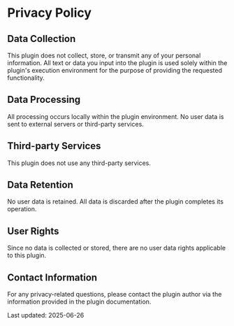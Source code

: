 # Privacy Policy

## Data Collection
This plugin does not collect, store, or transmit any of your personal information. All text or data you input into the plugin is used solely within the plugin's execution environment for the purpose of providing the requested functionality.

## Data Processing
All processing occurs locally within the plugin environment. No user data is sent to external servers or third-party services.

## Third-party Services
This plugin does not use any third-party services.

## Data Retention
No user data is retained. All data is discarded after the plugin completes its operation.

## User Rights
Since no data is collected or stored, there are no user data rights applicable to this plugin.

## Contact Information
For any privacy-related questions, please contact the plugin author via the information provided in the plugin documentation.

Last updated: 2025-06-26
